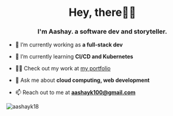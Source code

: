<h1 align="center">Hey, there✌🏻</h1>
<h3 align="center">I'm Aashay. a software dev and storyteller.</h3>

- 🔭 I’m currently working as **a full-stack dev**

- 🌱 I’m currently learning **CI/CD and Kubernetes**

- 👨‍💻 Check out my work at [my portfolio](https://aashayk18-portfolio.vercel.app/)

- 💬 Ask me about **cloud computing, web development**

-  📫 Reach out to me at **aashayk100@gmail.com**

<p><img align="left" src="https://github-readme-stats.vercel.app/api/top-langs?username=aashayk18&show_icons=true&locale=en&layout=compact" alt="aashayk18" /></p>
